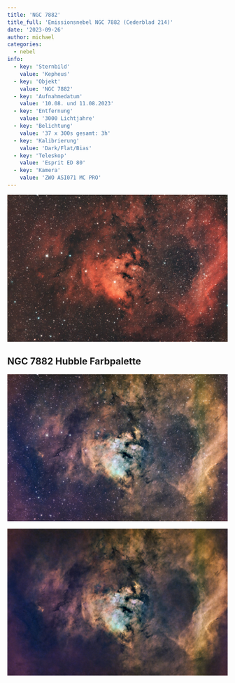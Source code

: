 ```yaml
---
title: 'NGC 7882'
title_full: 'Emissionsnebel NGC 7882 (Cederblad 214)'
date: '2023-09-26'
author: michael
categories:
  - nebel
info:
  - key: 'Sternbild'
    value: 'Kepheus'
  - key: 'Objekt'
    value: 'NGC 7882'
  - key: 'Aufnahmedatum'
    value: '10.08. und 11.08.2023'
  - key: 'Entfernung'
    value: '3000 Lichtjahre'
  - key: 'Belichtung'
    value: '37 x 300s gesamt: 3h'
  - key: 'Kalibrierung'
    value: 'Dark/Flat/Bias'
  - key: 'Teleskop'
    value: 'Esprit ED 80'
  - key: 'Kamera'
    value: 'ZWO ASI071 MC PRO'
---
```


![NGC 7882](header.jpg 'NGC 7882')

## NGC 7882 Hubble Farbpalette

![NGC 7882 Hubble Farbpalette](ngc-7882-hubble-1.jpeg 'NGC 7882 Hubble Farbpalette')

![NGC 7882 Hubble Farbpalette](ngc-7882-hubble-2.jpeg 'NGC 7882 Hubble Farbpalette')
